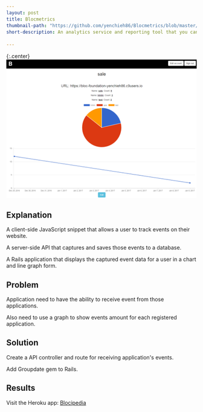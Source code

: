 ```yaml
---
layout: post
title: Blocmetrics
thumbnail-path: "https://github.com/yenchieh86/Blocmetrics/blob/master/app/assets/images/ss2.png"
short-description: An analytics service and reporting tool that you can be used to track user activity and report results.

---
```


{:.center}
![](https://github.com/yenchieh86/Blocmetrics/blob/master/app/assets/images/ss2.png)

## Explanation

A client-side JavaScript snippet that allows a user to track events on their website.
 
A server-side API that captures and saves those events to a database.
 
A Rails application that displays the captured event data for a user in a chart and line graph form.

## Problem

Application need to have the ability to receive event from those applications. 

Also need to use a graph to show events amount for each registered application.

## Solution

Create a API controller and route for receiving application's events.

Add Groupdate gem to Rails.

## Results

Visit the Heroku app: [Blocipedia](https://yen-blocipedia.herokuapp.com/)